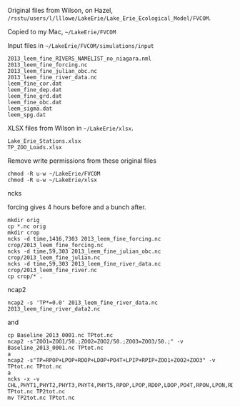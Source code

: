 Original files from Wilson, on Hazel, `/rsstu/users/l/lllowe/LakeErie/Lake_Erie_Ecological_Model/FVCOM`.

Copied to my Mac, `~/LakeErie/FVCOM`

Input files in `~/LakeErie/FVCOM/simulations/input`
```
2013_leem_fine_RIVERS_NAMELIST_no_niagara.nml
2013_leem_fine_forcing.nc
2013_leem_fine_julian_obc.nc
2013_leem_fine_river_data.nc
leem_fine_cor.dat
leem_fine_dep.dat
leem_fine_grd.dat
leem_fine_obc.dat
leem_sigma.dat
leem_spg.dat
```

XLSX files from Wilson in `~/LakeErie/xlsx`.
```
Lake_Erie_Stations.xlsx
TP_ZOO_Loads.xlsx
```

Remove write permissions from these original files
```
chmod -R u-w ~/LakeErie/FVCOM
chmod -R u-w ~/LakeErie/xlsx
```

ncks

forcing gives 4 hours before and a bunch after.
```
mkdir orig
cp *.nc orig
mkdir crop
ncks -d time,1416,7303 2013_leem_fine_forcing.nc crop/2013_leem_fine_forcing.nc
ncks -d time,59,303 2013_leem_fine_julian_obc.nc crop/2013_leem_fine_julian.nc
ncks -d time,59,303 2013_leem_fine_river_data.nc crop/2013_leem_fine_river.nc
cp crop/* .
```

ncap2
```
ncap2 -s 'TP*=0.0' 2013_leem_fine_river_data.nc 2013_leem_fine_river_data2.nc
```
and
```
cp Baseline_2013_0001.nc TPtot.nc
ncap2 -s"ZOO1=ZOO1/50.;ZOO2=ZOO2/50.;ZOO3=ZOO3/50.;" -v Baseline_2013_0001.nc TPtot.nc
a
ncap2 -s"TP=RPOP+LPOP+RDOP+LDOP+PO4T+LPIP+RPIP+ZOO1+ZOO2+ZOO3" -v TPtot.nc TPtot.nc
a
ncks -x -v CHL,PHYT1,PHYT2,PHYT3,PHYT4,PHYT5,RPOP,LPOP,RDOP,LDOP,PO4T,RPON,LPON,RDON,LDON,NH4T,NO23,BSI,SIT,RPOC,LPOC,RDOC,LDOC,EXDOC,REPOC,REDOC,O2EQ,DO,ZOO1,ZOO2,ZOO3,BALG,DYE,LPIP,RPIP,IPOP,IPON,IPOC,Hyp2_Area TPtot.nc TP2tot.nc
mv TP2tot.nc TPtot.nc
```




